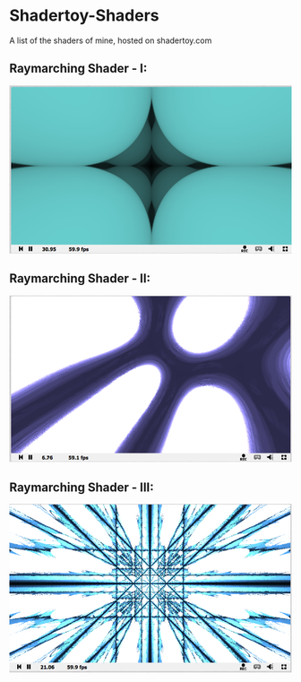 # Shadertoy-Shaders
A list of the shaders of mine, hosted on shadertoy.com

## Raymarching Shader - I:
![Image](https://raw.githubusercontent.com/l0ftyWhizZ/Shadertoy-Shaders/master/Screenshots/Screen%20Shot%202017-03-22%20at%203.53.57%20PM.png?raw=true)
<br>

## Raymarching Shader - II:
![Image](https://raw.githubusercontent.com/l0ftyWhizZ/Shadertoy-Shaders/master/Screenshots/Screen%20Shot%202017-03-22%20at%203.54.09%20PM.png?raw=true)
<br>

## Raymarching Shader - III:
![Image](https://raw.githubusercontent.com/l0ftyWhizZ/Shadertoy-Shaders/master/Screenshots/Screen%20Shot%202017-03-22%20at%204.33.44%20PM.png?raw=true)

